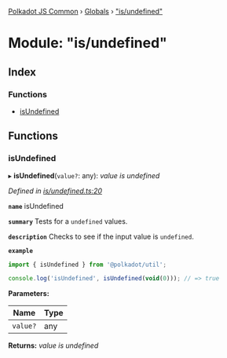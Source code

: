 [Polkadot JS Common](../README.md) › [Globals](../globals.md) › ["is/undefined"](_is_undefined_.md)

# Module: "is/undefined"

## Index

### Functions

* [isUndefined](_is_undefined_.md#isundefined)

## Functions

###  isUndefined

▸ **isUndefined**(`value?`: any): *value is undefined*

*Defined in [is/undefined.ts:20](https://github.com/polkadot-js/common/blob/f76a4a98/packages/util/src/is/undefined.ts#L20)*

**`name`** isUndefined

**`summary`** Tests for a `undefined` values.

**`description`** 
Checks to see if the input value is `undefined`.

**`example`** 
<BR>

```javascript
import { isUndefined } from '@polkadot/util';

console.log('isUndefined', isUndefined(void(0))); // => true
```

**Parameters:**

Name | Type |
------ | ------ |
`value?` | any |

**Returns:** *value is undefined*
